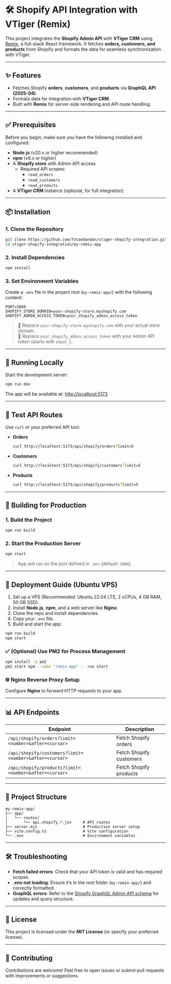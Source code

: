 # 🛠️ Shopify API Integration with VTiger (Remix)

This project integrates the **Shopify Admin API** with **VTiger CRM** using [Remix](https://remix.run/), a full-stack React framework. It fetches **orders, customers, and products** from Shopify and formats the data for seamless synchronization with VTiger.

---------------------------------------------------------------------------------------------------------------------------------------------------------------------------------------

## ✨ Features

- Fetches Shopify **orders**, **customers**, and **products** via **GraphQL API (2025-04)**.
- Formats data for integration with **VTiger CRM**.
- Built with **Remix** for server-side rendering and API route handling.

---------------------------------------------------------------------------------------------------------------------------------------------------------------------------------------

## ✅ Prerequisites

Before you begin, make sure you have the following installed and configured:

- **Node.js** (v20.x or higher recommended)  
- **npm** (v9.x or higher)  
- A **Shopify store** with Admin API access  
  - Required API scopes:
    - `read_orders`
    - `read_customers`
    - `read_products`
- A **VTiger CRM** instance (optional, for full integration)

---------------------------------------------------------------------------------------------------------------------------------------------------------------------------------------

## 📦 Installation

### 1. Clone the Repository

```bash
git clone https://github.com/Totaedandan/vtiger-shopify-integration.git
cd vtiger-shopify-integration/my-remix-app
```

### 2. Install Dependencies

```bash
npm install
```

### 3. Set Environment Variables

Create a `.env` file in the project root (`my-remix-app/`) with the following content:

```env
PORT=3000
SHOPIFY_STORE_DOMAIN=your-shopify-store.myshopify.com
SHOPIFY_ADMIN_ACCESS_TOKEN=your_shopify_admin_access_token
```

> 🔁 Replace `your-shopify-store.myshopify.com` with your actual store domain.  
> 🔐 Replace `your_shopify_admin_access_token` with your Admin API token (starts with `shpat_`).

---------------------------------------------------------------------------------------------------------------------------------------------------------------------------------------

## 🧪 Running Locally

Start the development server:

```bash
npm run dev
```

The app will be available at: [http://localhost:5173](http://localhost:5173)

---------------------------------------------------------------------------------------------------------------------------------------------------------------------------------------

## 🔌 Test API Routes

Use `curl` or your preferred API tool:

- **Orders**  
  ```bash
  curl http://localhost:5173/api/shopify/orders?limit=5
  ```

- **Customers**  
  ```bash
  curl http://localhost:5173/api/shopify/customers?limit=5
  ```

- **Products**  
  ```bash
  curl http://localhost:5173/api/shopify/products?limit=5
  ```

---------------------------------------------------------------------------------------------------------------------------------------------------------------------------------------

## 🚀 Building for Production

### 1. Build the Project

```bash
npm run build
```

### 2. Start the Production Server

```bash
npm start
```

> App will run on the port defined in `.env` (default: `3000`).

---------------------------------------------------------------------------------------------------------------------------------------------------------------------------------------

## 📡 Deployment Guide (Ubuntu VPS)

1. Set up a VPS (Recommended: Ubuntu 22.04 LTS, 2 vCPUs, 4 GB RAM, 50 GB SSD).
2. Install **Node.js**, **npm**, and a web server like **Nginx**.
3. Clone the repo and install dependencies.
4. Copy your `.env` file.
5. Build and start the app:

```bash
npm run build
npm start
```

### ✅ (Optional) Use PM2 for Process Management

```bash
npm install -g pm2
pm2 start npm --name "remix-app" -- run start
```

### 🌐 Nginx Reverse Proxy Setup

Configure **Nginx** to forward HTTP requests to your app.

---------------------------------------------------------------------------------------------------------------------------------------------------------------------------------------

## 📊 API Endpoints

| Endpoint | Description |
|----------|-------------|
| `/api/shopify/orders?limit=<number>&after=<cursor>` | Fetch Shopify orders |
| `/api/shopify/customers?limit=<number>&after=<cursor>` | Fetch Shopify customers |
| `/api/shopify/products?limit=<number>&after=<cursor>` | Fetch Shopify products |

---------------------------------------------------------------------------------------------------------------------------------------------------------------------------------------

## 🧱 Project Structure

```
my-remix-app/
├── app/
│   └── routes/
│       └── api.shopify.*.jsx     # API routes
├── server.mjs                    # Production server setup
├── vite.config.ts                # Vite configuration
└── .env                          # Environment variables
```

---------------------------------------------------------------------------------------------------------------------------------------------------------------------------------------

## 🛠️ Troubleshooting

- **Fetch failed errors**: Check that your API token is valid and has required scopes.
- **.env not loading**: Ensure it’s in the root folder (`my-remix-app/`) and correctly formatted.
- **GraphQL errors**: Refer to the [Shopify GraphQL Admin API schema](https://shopify.dev/docs/api/admin-graphql/2025-04) for updates and query structure.

---------------------------------------------------------------------------------------------------------------------------------------------------------------------------------------

## 📄 License

This project is licensed under the **MIT License** (or specify your preferred license).

---------------------------------------------------------------------------------------------------------------------------------------------------------------------------------------

## 🤝 Contributing

Contributions are welcome! Feel free to open issues or submit pull requests with improvements or suggestions.
